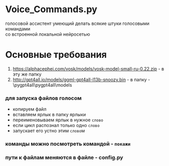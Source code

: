 # Voice_Commands.py

голосовой ассистент умеющий делать всякие штуки голосовыми командами  
со встроенной локальной нейросетью 
# Основные требования

1. https://alphacephei.com/vosk/models/vosk-model-small-ru-0.22.zip - в эту же папку  
2. http://gpt4all.io/models/ggml-gpt4all-l13b-snoozy.bin            - в папку - \pygpt4all\pygpt4all\models

### для запуска файлов голосом      

* копируем файл          
* вставляем ярлык в папку ярлыки                
* переименовываем ярлык в нужное `слово`     
* если цикл распознал только одно `слово`
* запускает его устно этим `слово`м          

### команды можно посмотреть командой - `покажи`

### пути к файлам меняются в файле - config.py


